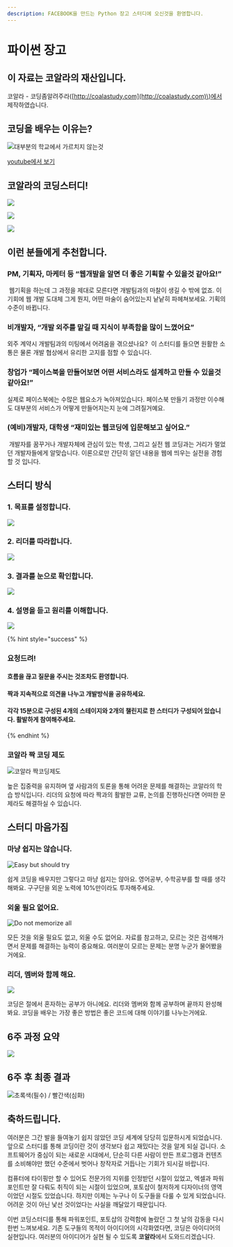 ```yaml
---
description: FACEBOOK을 만드는 Python 장고 스터디에 오신것을 환영합니다.
---
```


# 파이썬 장고

## 이 자료는 코알라의 재산입니다.

코알라 - 코딩좀알려주라\([http://coalastudy.com](http://coalastudy.com)\)에서 제작하였습니다.

## 코딩을 배우는 이유는?

![&#xB300;&#xBD80;&#xBD84;&#xC758; &#xD559;&#xAD50;&#xC5D0;&#xC11C; &#xAC00;&#xB974;&#xCE58;&#xC9C0; &#xC54A;&#xB294;&#xAC83;](.gitbook/assets/image%20%28149%29.png)

[youtube에서 보기](https://www.youtube.com/watch?v=lHZxmcP-CHI&t=35s)

## 코알라의 코딩스터디!

![](.gitbook/assets/image%20%28210%29.png)

![](.gitbook/assets/image%20%28226%29.png)

![](.gitbook/assets/image%20%28270%29.png)

## 이런 분들에게 추천합니다.

### PM, 기획자, 마케터 등 “웹개발을 알면 더 좋은 기획할 수 있을것 같아요!”

 웹기획을 하는데 그 과정을 제대로 모른다면 개발팀과의 마찰이 생길 수 밖에 없죠. 이 기회에 웹 개발 도대체 그게 뭔지, 어떤 마술이 숨어있는지 낱낱히 파헤쳐보세요. 기획의 수준이 바뀝니다.

### 비개발자, “개발 외주를 맡길 때 지식이 부족함을 많이 느꼈어요” 

외주 계약시 개발팀과의 미팅에서 어려움을 겪으셨나요?  이 스터디를 들으면 원활한 소통은 물론 개발 협상에서 유리한 고지를 점할 수 있습니다.

### **창업가** **“페이스북을** **만들어보면** **어떤** **서비스라도** **설계하고** **만들** **수** **있을것** **같아요!”**

실제로 페이스북에는 수많은 웹요소가 녹아져있습니다. 페이스북 만들기 과정만 이수해도 대부분의 서비스가 어떻게 만들어지는지 눈에 그려질거예요.

### \(예비\)개발자, 대학생 “재미있는 웹코딩에 입문해보고 싶어요.”

 개발자를 꿈꾸거나 개발자체에 관심이 있는 학생, 그리고 실전 웹 코딩과는 거리가 멀었던 개발자들에게 알맞습니다. 이론으로만 간단히 알던 내용을 웹에 띄우는 실전을 경험할 것 입니다.

## 스터디 방식

### 1. 목표를 설정합니다.

![](.gitbook/assets/image%20%28100%29.png)

### 2. 리더를 따라합니다.

![](.gitbook/assets/image%20%2821%29.png)

### 3. 결과를 눈으로 확인합니다.

![](.gitbook/assets/image%20%28154%29.png)

### 4. 설명을 듣고 원리를 이해합니다.

![](.gitbook/assets/image%20%28148%29.png)

{% hint style="success" %}
### 요청드려!

#### 흐름을 끊고 질문을 주시는 것조차도 환영합니다.

#### 짝과 지속적으로 의견을 나누고 개발방식을 공유하세요.

#### 각각 15분으로 구성된 4개의 스테이지와 2개의 챌린지로 한 스터디가 구성되어 있습니다. 활발하게 참여해주세요.
{% endhint %}

### 코알라 짝 코딩 제도

![&#xCF54;&#xC54C;&#xB77C; &#xC9DD;&#xCF54;&#xB529;&#xC81C;&#xB3C4;](.gitbook/assets/image%20%288%29.png)

높은 집중력을 유지하며 옆 사람과의 토론을 통해 어려운 문제를 해결하는 코알라의 학습 방식입니다. 리더의 요청에 따라 짝과의 활발한 교류, 논의를 진행하신다면 어떠한 문제라도 해결하실 수 있습니다.

## 스터디 마음가짐

### 마냥 쉽지는 않습니다.

![Easy but should try](.gitbook/assets/image%20%28122%29.png)

쉽게 코딩을 배우지만 그렇다고 마냥 쉽지는 않아요. 영어공부, 수학공부를 할 때를 생각해봐요. 구구단을 외운 노력에 10%만이라도 투자해주세요.

### 외울 필요 없어요.

![Do not memorize all](.gitbook/assets/image%20%28115%29.png)

모든 것을 외울 필요도 없고, 외울 수도 없어요. 자료를 참고하고, 모르는 것은 검색해가면서 문제를 해결하는 능력이 중요해요. 여러분이 모르는 문제는 분명 누군가 물어봤을 거에요.

### 리더, 멤버와 함께 해요.

![](.gitbook/assets/image%20%2886%29.png)

코딩은 절에서 혼자하는 공부가 아니에요. 리더와 멤버와 함께 공부하며 끝까지 완성해봐요. 코딩을 배우는 가장 좋은 방법은 좋은 코드에 대해 이야기를 나누는거에요.

## 6주 과정 요약

![](.gitbook/assets/image%20%2866%29.png)

## 6주 후 최종 결과

![&#xCD08;&#xB85D;&#xC0C9;\(&#xD544;&#xC218;\) / &#xBE68;&#xAC04;&#xC0C9;\(&#xC2EC;&#xD654;\)](.gitbook/assets/image%20%2846%29.png)

## 축하드립니다.

여러분은 그간 발을 들여놓기 쉽지 않았던 코딩 세계에 당당히 입문하시게 되었습니다. 앞으로 스터디를 통해 코딩이란 것이 생각보다 쉽고 재밌다는 것을 알게 되실 겁니다. 소프트웨어가 중심이 되는 새로운 시대에서, 단순히 다른 사람이 만든 프로그램과 컨텐츠를 소비해야만 했던 수준에서 벗어나 창작자로 거듭나는 기회가 되시길 바랍니다.

컴퓨터에 타이핑만 할 수 있어도 전문가의 지위를 인정받던 시절이 있었고, 엑셀과 파워포인트만 잘 다뤄도 취직이 되는 시절이 있었으며, 포토샵이 철저하게 디자이너의 영역이었던 시절도 있었습니다. 하지만 이제는 누구나 이 도구들을 다룰 수 있게 되었습니다. 어려운 것이 아닌 낯선 것이었다는 사실을 깨달았기 때문입니다.

이번 코딩스터디를 통해 파워포인트, 포토샵의 강력함에 놀랐던 그 첫 날의 감동을 다시한번 느껴보세요. 기존 도구들의 목적이 아이디어의 시각화였다면, 코딩은 아이디어의 실현입니다. 여러분의 아이디어가 실현 될 수 있도록 **코알라**에서 도와드리겠습니다.

